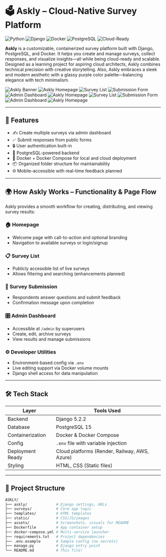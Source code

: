 # 🗳️ Askly – Cloud-Native Survey Platform

![Python](https://img.shields.io/badge/Python-3.10-blue.svg)
![Django](https://img.shields.io/badge/Django-5.2.2-success.svg)
![Docker](https://img.shields.io/badge/Docker-🐳-2496ED.svg)
![PostgreSQL](https://img.shields.io/badge/PostgreSQL-15-%23336791.svg)
![Cloud-Ready](https://img.shields.io/badge/Cloud_Ready-Yes-purple.svg)

**Askly** is a customizable, containerized survey platform built with Django, PostgreSQL, and Docker. It helps you create and manage surveys, collect responses, and visualize insights—all while being cloud-ready and scalable. Designed as a learning project for aspiring cloud architects, Askly combines technical precision with creative storytelling. Also, Askly embraces a sleek and modern aesthetic with a glassy purple color palette—balancing elegance with tech minimalism.

![Askly Banner](./assets/create.png) 
![Askly Homepage](./assets/dark-dash.png)
![Survey List](./assets/survey.png)
![Submission Form](./assets/dark-home.png)
![Admin Dashboard](./assets/login.png)
![Askly Homepage](./assets/dark-survey.png)
![Survey List](./assets/dark-tem.png)
![Submission Form](./assets/dashboard.png)
![Admin Dashboard](./assets/template.png)
![Askly Homepage](./assets/homeage.png) <!-- optional banner -->

---

## 🌟 Features

- ✍️ Create multiple surveys via admin dashboard
- ✅ Submit responses from public forms
- 🔒 User authentication built-in
- 🧠 PostgreSQL-powered backend
- 🐳 Docker + Docker Compose for local and cloud deployment
- 📦 Organized folder structure for maintainability
- 🌐 Mobile-accessible with real-time feedback planned

---

## 🌍 How Askly Works – Functionality & Page Flow

Askly provides a smooth workflow for creating, distributing, and viewing survey results:

### 🏠 Homepage
- Welcome page with call-to-action and optional branding
- Navigation to available surveys or login/signup

### 📋 Survey List
- Publicly accessible list of live surveys
- Allows filtering and searching (enhancements planned)

### 📝 Survey Submission
- Respondents answer questions and submit feedback
- Confirmation message upon completion

### 🎛️ Admin Dashboard
- Accessible at `/admin` by superusers
- Create, edit, archive surveys
- View results and manage submissions

### ⚙️ Developer Utilities
- Environment-based config via `.env`
- Live editing support via Docker volume mounts
- Django shell access for data manipulation

---

## 🛠️ Tech Stack

| Layer            | Tools Used                  |
|------------------|-----------------------------|
| Backend          | Django 5.2.2                 |
| Database         | PostgreSQL 15               |
| Containerization | Docker & Docker Compose     |
| Config           | `.env` file with variable injection |
| Deployment Ready | Cloud platforms (Render, Railway, AWS, Azure) |
| Styling          | HTML, CSS (Static files)    |

---

## 📁 Project Structure

```bash
ASKLY/
├── askly/             # Django settings, URLs
├── surveys/           # Core app logic
├── templates/         # HTML templates
├── static/            # CSS/JS/images
├── assets/            # Screenshots, visuals for README
├── Dockerfile         # App container setup
├── docker-compose.yml # Multi-service launcher
├── requirements.txt   # Project dependencies
├── .env.example       # Sample config (no secrets)
├── manage.py          # Django entry point
└── README.md          # This file!
